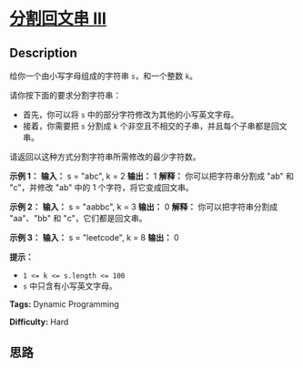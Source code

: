 # [分割回文串 III][title]

## Description

给你一个由小写字母组成的字符串 `s`，和一个整数 `k`。

请你按下面的要求分割字符串：

  * 首先，你可以将 `s` 中的部分字符修改为其他的小写英文字母。
  * 接着，你需要把 `s` 分割成 `k` 个非空且不相交的子串，并且每个子串都是回文串。

请返回以这种方式分割字符串所需修改的最少字符数。



**示例 1：**
            **输入：** s = "abc", k = 2    **输出：** 1    **解释：** 你可以把字符串分割成 "ab" 和 "c"，并修改 "ab" 中的 1 个字符，将它变成回文串。    

**示例 2：**
            **输入：** s = "aabbc", k = 3    **输出：** 0    **解释：** 你可以把字符串分割成 "aa"、"bb" 和 "c"，它们都是回文串。

**示例 3：**
            **输入：** s = "leetcode", k = 8    **输出：** 0    



**提示：**

  * `1 <= k <= s.length <= 100`
  * `s` 中只含有小写英文字母。


**Tags:** Dynamic Programming

**Difficulty:** Hard

## 思路

[title]: https://leetcode-cn.com/problems/palindrome-partitioning-iii
